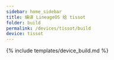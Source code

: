 ```yaml
---
sidebar: home_sidebar
title: 编译 LineageOS 给 tissot
folder: build
permalink: /devices/tissot/build
device: tissot
---
```

{% include templates/device_build.md %}
